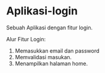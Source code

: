 # Aplikasi-login
Sebuah Aplikasi dengan fitur login.

Alur Fitur Login:
1. Memasukkan email dan password
2. Memvalidasi masukan.
3. Menampilkan halaman home.

